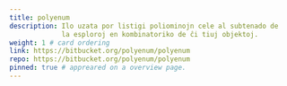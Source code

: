 ```yaml
---
title: polyenum
description: Ilo uzata por listigi poliominojn cele al subtenado de
             la esploroj en kombinatoriko de ĉi tiuj objektoj.
weight: 1 # card ordering
link: https://bitbucket.org/polyenum/polyenum
repo: https://bitbucket.org/polyenum/polyenum
pinned: true # appreared on a overview page.
---
```


